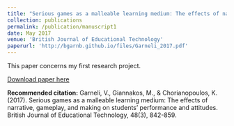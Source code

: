 ```yaml
---
title: "Serious games as a malleable learning medium: The effects of narrative, gameplay, and making on students' performance and attitudes"
collection: publications
permalink: /publication/manuscript1
date: May 2017
venue: 'British Journal of Educational Technology'
paperurl: 'http://bgarnb.github.io/files/Garneli_2017.pdf'
---
```

This paper concerns my first research project.

[Download paper here](http://bgarnb.github.io/files/Garneli_2017.pdf)

<b> Recommended citation:</b> Garneli, V., Giannakos, M., & Chorianopoulos, K. (2017). Serious games as a malleable learning medium: The effects of narrative, gameplay, and making on students’ performance and attitudes. British Journal of Educational Technology, 48(3), 842-859.
